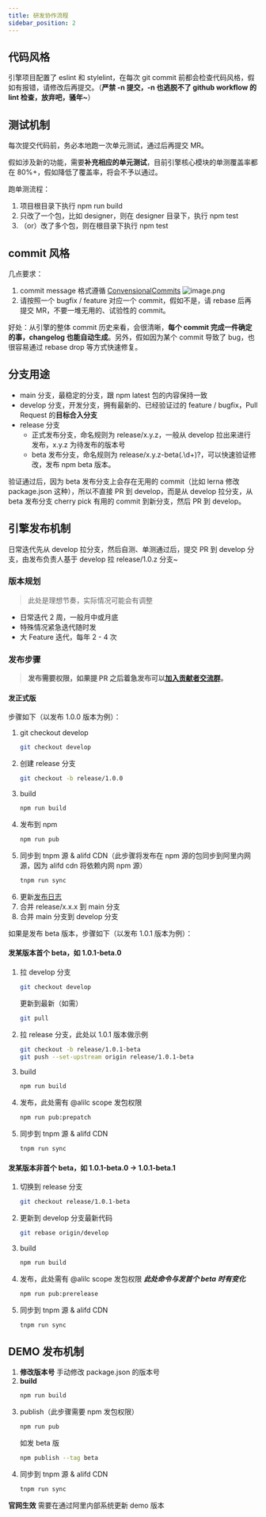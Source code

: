 ```yaml
---
title: 研发协作流程
sidebar_position: 2
---
```

## 代码风格
引擎项目配置了 eslint 和 stylelint，在每次 git commit 前都会检查代码风格，假如有报错，请修改后再提交。（**严禁 -n 提交，-n 也逃脱不了 github workflow 的 lint 检查，放弃吧，骚年~**）

## 测试机制
每次提交代码前，务必本地跑一次单元测试，通过后再提交 MR。

假如涉及新的功能，需要**补充相应的单元测试**，目前引擎核心模块的单测覆盖率都在 80%+，假如降低了覆盖率，将会不予以通过。

跑单测流程：

1. 项目根目录下执行 npm run build
2. 只改了一个包，比如 designer，则在 designer 目录下，执行 npm test
3. （or）改了多个包，则在根目录下执行 npm test
## commit 风格
几点要求：

1. commit message 格式遵循 [ConvensionalCommits](https://www.conventionalcommits.org/en/v1.0.0/#summary)
![image.png](https://img.alicdn.com/imgextra/i3/O1CN01M9UzVM1iqYpyxECdV_!!6000000004464-2-tps-2070-594.png)
2. 请按照一个 bugfix / feature 对应一个 commit，假如不是，请 rebase 后再提交 MR，不要一堆无用的、试验性的 commit。

好处：从引擎的整体 commit 历史来看，会很清晰，**每个 commit 完成一件确定的事，changelog 也能自动生成**。另外，假如因为某个 commit 导致了 bug，也很容易通过 rebase drop 等方式快速修复。

## 分支用途

- main 分支，最稳定的分支，跟 npm latest 包的内容保持一致
- develop 分支，开发分支，拥有最新的、已经验证过的 feature / bugfix，Pull Request 的**目标合入分支**
- release 分支
   - 正式发布分支，命名规则为 release/x.y.z，一般从 develop 拉出来进行发布，x.y.z 为待发布的版本号
   - beta 发布分支，命名规则为 release/x.y.z-beta(\.\d+)?，可以快速验证修改，发布 npm beta 版本。

验证通过后，因为 beta 发布分支上会存在无用的 commit（比如 lerna 修改 package.json 这种），所以不直接 PR 到 develop，而是从 develop 拉分支，从 beta 发布分支 cherry pick 有用的 commit 到新分支，然后 PR 到 develop。

## 引擎发布机制

日常迭代先从 develop 拉分支，然后自测、单测通过后，提交 PR 到 develop 分支，由发布负责人基于 develop 拉 release/1.0.z 分支~

### 版本规划

> 此处是理想节奏，实际情况可能会有调整

- 日常迭代 2 周，一般月中或月底
- 特殊情况紧急迭代随时发
- 大 Feature 迭代，每年 2 - 4 次


### 发布步骤
> **发布需要权限，如果提 PR 之后着急发布可以**[**加入贡献者交流群**](../participate/#核心贡献者交流)**。**

#### 发正式版
步骤如下（以发布 1.0.0 版本为例）：

1. git checkout develop
   ```bash
   git checkout develop
   ```
2. 创建 release 分支
   ```bash
   git checkout -b release/1.0.0
   ```
3. build
   ```bash
   npm run build
   ```
4. 发布到 npm
   ```bash
   npm run pub
   ```
5. 同步到 tnpm 源 & alifd CDN（此步骤将发布在 npm 源的包同步到阿里内网源，因为 alifd cdn 将依赖内网 npm 源）
   ```bash
   tnpm run sync
   ```
6. 更新[发布日志](https://github.com/alibaba/lowcode-engine/releases)
7. 合并 release/x.x.x 到 main 分支
8. 合并 main 分支到 develop 分支

如果是发布 beta 版本，步骤如下（以发布 1.0.1 版本为例）：

#### 发某版本首个 beta，如 1.0.1-beta.0
1. 拉 develop 分支
   ```bash
   git checkout develop
   ```
   更新到最新（如需）
   ```bash
   git pull
   ```
2. 拉 release 分支，此处以 1.0.1 版本做示例
   ```bash
   git checkout -b release/1.0.1-beta
   git push --set-upstream origin release/1.0.1-beta
   ```
3. build
   ```bash
   npm run build
   ```
4. 发布，此处需有 @alilc scope 发包权限
   ```bash
   npm run pub:prepatch
   ```
5. 同步到 tnpm 源 & alifd CDN
   ```bash
   tnpm run sync
   ```

#### 发某版本非首个 beta，如 1.0.1-beta.0 -> 1.0.1-beta.1
1. 切换到 release 分支
   ```bash
   git checkout release/1.0.1-beta
   ```
2. 更新到 develop 分支最新代码
   ```bash
   git rebase origin/develop
   ```
3. build
   ```bash
   npm run build
   ```
4. 发布，此处需有 @alilc scope 发包权限 ***此处命令与发首个 beta 时有变化***
   ```bash
   npm run pub:prerelease
   ```
5. 同步到 tnpm 源 & alifd CDN
   ```bash
   tnpm run sync
   ```



## DEMO 发布机制
1. **修改版本号**
   手动修改 package.json 的版本号
2. **build**
   ```bash
   npm run build
   ```
3. publish（此步骤需要 npm 发包权限）
   ```bash
   npm run pub
   ```
   如发 beta 版
   ```bash
   npm publish --tag beta
   ```
4. 同步到 tnpm 源 & alifd CDN
   ```bash
   tnpm run sync
   ```

**官网生效**
需要在通过阿里内部系统更新 demo 版本
